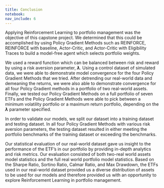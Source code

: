 ```yaml
---
title: Conclusion
notebook:
nav_include: 6
---
```


Applying Reinforcement Learning to portfolio management was the objective of this capstone project.  We determined that this could be accomplished by using Policy Gradient Methods such as REINFORCE, REINFORCE with baseline, Actor-Critic, and Actor-Critic with Eligibility Traces to build a model-free agent which selects portfolio weights.

We used a reward function which can be balanced between risk and reward by using a risk aversion parameter, ***λ***. Using a control dataset of simulated data, we were able to demonstrate model convergence for the four Policy Gradient Methods that we tried.  After detrending our real-world data and demeaning the returns, we were also able to demonstrate convergence for all four Policy Gradient methods in a portfolio of two real-world assets.  Finally, we tested our Policy Gradient Methods on a full portfolio of seven ETFs and the Policy Gradient Methods were able to pick between a minimum volatility portfolio or a maximum return portfolio, depending on the ***λ*** parameter specified.

In order to validate our models, we split our dataset into a training dataset and testing dataset. In all four Policy Gradient Methods with various risk aversion parameters, the testing dataset resulted in either meeting the portfolio benchmarks of the training dataset or exceeding the benchmarks. 

Our statistical evaluation of our real-world dataset gave us insight to the performance of the ETF’s in our portfolio by providing in-depth analytics and risk metrics. Our evaluation consisted of both two-real world assets model statistics and the full real world portfolio model statistics. Based on the Sharpe Ratio, Sortino Ratio, Calmar Ratio, and Max Drawdown, the ETFs used in our real-world dataset provided us a diverse distribution of assets to be used for our models and therefore provided us with an opportunity to explore Reinforcement Learning in portfolio management.
